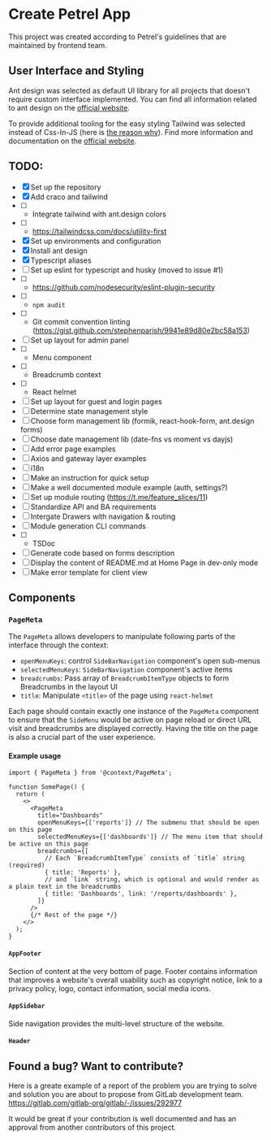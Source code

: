 # Create Petrel App

This project was created according to Petrel's guidelines that are maintained by frontend team.

## User Interface and Styling

Ant design was selected as default UI library for all projects that doesn't require custom interface implemented.
You can find all information related to ant design on the [official website](https://ant.design/).

To provide additional tooling for the easy styling Tailwind was selected instead of Css-In-JS (here is [the reason why](https://tailwindcss.com/docs/utility-first)). Find more information and documentation on the [official website](https://tailwindcss.com/).

## TODO:

- [x] Set up the repository
- [x] Add craco and tailwind
- [ ] - Integrate tailwind with ant.design colors
- [ ] - https://tailwindcss.com/docs/utility-first
- [x] Set up environments and configuration
- [x] Install ant design
- [x] Typescript aliases
- [ ] Set up eslint for typescript and husky (moved to issue #1)
- [ ] - https://github.com/nodesecurity/eslint-plugin-security
- [ ] - `npm audit`
- [ ] - Git commit convention linting (https://gist.github.com/stephenparish/9941e89d80e2bc58a153)
- [ ] Set up layout for admin panel
- [ ] - Menu component
- [ ] - Breadcrumb context
- [ ] - React helmet
- [ ] Set up layout for guest and login pages
- [ ] Determine state management style
- [ ] Choose form management lib (formik, react-hook-form, ant.design forms)
- [ ] Choose date management lib (date-fns vs moment vs dayjs)
- [ ] Add error page examples
- [ ] Axios and gateway layer examples
- [ ] i18n
- [ ] Make an instruction for quick setup
- [ ] Make a well documented module example (auth, settings?)
- [ ] Set up module routing (https://t.me/feature_slices/11)
- [ ] Standardize API and BA requirements
- [ ] Intergate Drawers with navigation & routing
- [ ] Module generation CLI commands
- [ ] - TSDoc
- [ ] Generate code based on forms description
- [ ] Display the content of README.md at Home Page in dev-only mode
- [ ] Make error template for client view

## Components

### `PageMeta`

The `PageMeta` allows developers to manipulate following parts of the interface through the context:

- `openMenuKeys`: control `SideBarNavigation` component's open sub-menus
- `selectedMenuKeys`: `SideBarNavigation` component's active items
- `breadcrumbs`: Pass array of `BreadcrumbItemType` objects to form Breadcrumbs in the layout UI
- `title`: Manipulate `<title>` of the page using `react-helmet`

Each page should contain exactly one instance of the `PageMeta` component to ensure that the `SideMenu` would be active on page reload or direct URL visit and breadcrumbs are displayed correctly. Having the title on the page is also a crucial part of the user experience.

#### Example usage

```tsx
import { PageMeta } from '@context/PageMeta';

function SomePage() {
  return (
    <>
      <PageMeta
        title="Dashboards"
        openMenuKeys={['reports']} // The submenu that should be open on this page
        selectedMenuKeys={['dashboards']} // The menu item that should be active on this page
        breadcrumbs={[
          // Each `BreadcrumbItemType` consists of `title` string (required)
          { title: 'Reports' },
          // and `link` string, which is optional and would render as a plain text in the breadcrumbs
          { title: 'Dashboards', link: '/reports/dashboards' },
        ]}
      />
      {/* Rest of the page */}
    </>
  );
}
```

#### `AppFooter`

Section of content at the very bottom of page. Footer contains information that improves a website's overall usability such as copyright notice, link to a privacy policy, logo, contact information, social media icons.

#### `AppSidebar`

Side navigation provides the multi-level structure of the website.

#### `Header`

## Found a bug? Want to contribute?

Here is a greate example of a report of the problem you are trying to solve and solution you are about to propose from GitLab development team.
https://gitlab.com/gitlab-org/gitlab/-/issues/292977

It would be great if your contribution is well documented and has an approval from another contributors of this project.

